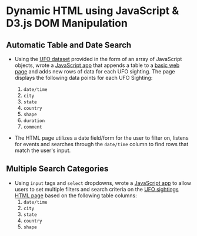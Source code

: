 # Dynamic HTML using JavaScript & D3.js DOM Manipulation

## Automatic Table and Date Search

* Using the [UFO dataset](https://github.com/anulkar/javascript-challenge/blob/master/UFO-level-1/static/js/data.js) provided in the form of an array of JavaScript objects, wrote a [JavaScript app](https://github.com/anulkar/javascript-challenge/blob/master/UFO-level-1/static/js/app.js) that appends a table to a [basic web page](https://github.com/anulkar/javascript-challenge/blob/master/UFO-level-1/index.html) and adds new rows of data for each UFO sighting. The page displays the following data points for each UFO Sighting:
  1. `date/time`
  2. `city`
  3. `state`
  4. `country`
  5. `shape`
  6. `duration`
  7. `comment`

* The HTML page utilizes a date field/form for the user to filter on, listens for events and searches through the `date/time` column to find rows that match the user's input.

## Multiple Search Categories

* Using `input` tags and `select` dropdowns, wrote a [JavaScript app](https://github.com/anulkar/javascript-challenge/blob/master/UFO-level-2/static/js/app.js) to allow users to set multiple filters and search criteria on the [UFO sightings HTML page](https://github.com/anulkar/javascript-challenge/blob/master/UFO-level-2/index.html) based on the following table columns:
  1. `date/time`
  2. `city`
  3. `state`
  4. `country`
  5. `shape`
